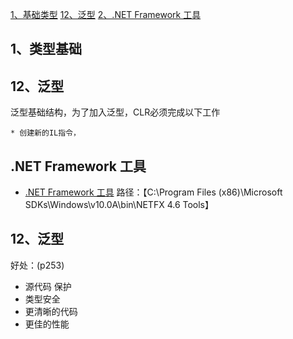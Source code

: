 [1、基础类型](#001)
 [12、泛型](#012)
 [2、.NET Framework 工具](#101)
 <h2 id="001">1、类型基础</h1>

<h2 id="0012">12、泛型</h1>
  泛型基础结构，为了加入泛型，CLR必须完成以下工作

    * 创建新的IL指令，


<h2 id="101">.NET Framework 工具</h1>

- [.NET Framework 工具](https://docs.microsoft.com/zh-cn/dotnet/framework/tools/index)
  路径：【C:\Program Files (x86)\Microsoft SDKs\Windows\v10.0A\bin\NETFX 4.6 Tools】
  
 
<h2 id="0012">12、泛型</h1>

好处：(p253)

  * 源代码 保护
  * 类型安全
  * 更清晰的代码
  * 更佳的性能

  